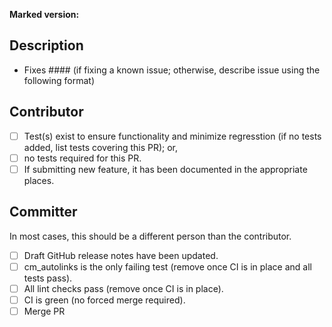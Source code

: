 
<!-- 

	If release PR, add ?template=release.md to the PR url to use the release PR template.

	Otherwise, you are stating the this PR fixes an issue that has been submitted; or,
	describes the issue or proposal under considersation.

-->

**Marked version:**

<!-- The NPM version or commit hash having the issue --> 

## Description

- Fixes #### (if fixing a known issue; otherwise, describe issue using the following format)

<!--

## Expectation

Describe the output you are expecting from marked

## Result

Describe the output you received from marked

## What was attempted

Describe what code combination got you there 

-->	

## Contributor

- [ ] Test(s) exist to ensure functionality and minimize regresstion (if no tests added, list tests covering this PR); or,
- [ ] no tests required for this PR.
- [ ] If submitting new feature, it has been documented in the appropriate places.
  
## Committer

In most cases, this should be a different person than the contributor.

- [ ] Draft GitHub release notes have been updated.
- [ ] cm_autolinks is the only failing test (remove once CI is in place and all tests pass).
- [ ] All lint checks pass (remove once CI is in place).
- [ ] CI is green (no forced merge required).
- [ ] Merge PR